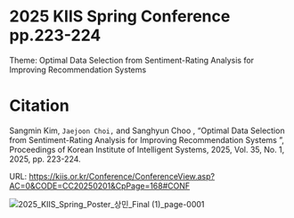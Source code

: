 # 2025 KIIS Spring Conference pp.223-224
Theme: Optimal Data Selection from Sentiment-Rating Analysis for Improving Recommendation Systems

# Citation
Sangmin Kim, `Jaejoon Choi,` and Sanghyun Choo , “Optimal Data Selection from Sentiment-Rating Analysis for Improving Recommendation Systems ”, Proceedings of Korean Institute of Intelligent Systems, 2025, Vol. 35, No. 1, 2025, pp. 223-224. 

URL: https://kiis.or.kr/Conference/ConferenceView.asp?AC=0&CODE=CC20250201&CpPage=168#CONF




![2025_KIIS_Spring_Poster_상민_Final (1)_page-0001](https://github.com/user-attachments/assets/322978a0-a8bf-49e5-8caa-70c25a86d42f)
